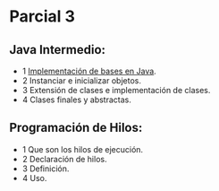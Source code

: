 Parcial 3
========================================================================

## Java Intermedio:

 - 1 [Implementación de bases en Java](bases-java.html).
 - 2 Instanciar e inicializar objetos.
 - 3 Extensión de clases e implementación de clases.
 - 4 Clases finales y abstractas.

## Programación de Hilos:

 - 1 Que son los hilos de ejecución.
 - 2 Declaración de hilos.
 - 3 Definición.
 - 4 Uso.

